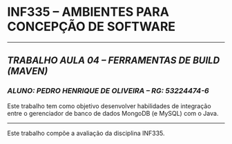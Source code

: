 # **INF335 – AMBIENTES PARA CONCEPÇÃO DE SOFTWARE**
***
## *TRABALHO AULA 04 – FERRAMENTAS DE BUILD (MAVEN)*
### *ALUNO: PEDRO HENRIQUE DE OLIVEIRA – RG: 53224474-6*

Este trabalho tem como objetivo desenvolver habilidades de integração entre o gerenciador de banco de dados MongoDB (e MySQL) com o Java.
***
Este trabalho compõe a avaliação da disciplina INF335.
